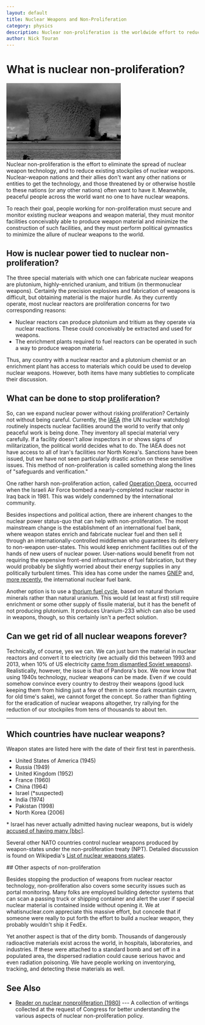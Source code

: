 ```yaml
---
layout: default
title: Nuclear Weapons and Non-Proliferation
category: physics
description: Nuclear non-proliferation is the worldwide effort to reduce the spread and minimize stockpiles of nuclear weapons.
author: Nick Touran
---
```

<div class="row">
<div class="col-md-8" markdown="1">

# What is nuclear non-proliferation?   
<div class="float-end">
<img src="/img/baker_shot_crop.png" class="rounded img-fluid"
style="width:300px;" alt="The Baker Shot" title="The Baker Shot: An early nuclear weapons
test" /> </div>
Nuclear non-proliferation is the effort to eliminate the spread of nuclear weapon technology, and to
reduce existing stockpiles of nuclear weapons. Nuclear-weapon nations and their allies don't
want any other nations or entities to get the technology, and those threatened by or otherwise
hostile to these nations (or any other nations) often want to have it. Meanwhile, peaceful people
across the world want no one to have nuclear weapons.

To reach their goal, people working for non-proliferation must secure and monitor existing nuclear
weapons and weapon material, they must monitor facilities conceivably able to produce weapon
material and minimize the construction of such facilities, and they must perform political
gymnastics to minimize the allure of nuclear weapons to the world. 

## How is nuclear power tied to nuclear non-proliferation?	
The three special materials with which one can fabricate nuclear weapons are plutonium,
highly-enriched uranium, and tritium (in thermonuclear weapons). Certainly the precision
explosives and fabrication of weapons is difficult, but obtaining material is the major
hurdle. As they currently operate, most nuclear reactors are proliferation concerns for
two corresponding reasons: 

* Nuclear reactors can produce plutonium and tritium as they operate via nuclear
  reactions. These could conceivably be extracted and used for weapons.
* The enrichment plants required to fuel reactors can be operated in such a way to produce weapon
  material. 

Thus, any country with a nuclear reactor and a plutonium chemist or an enrichment plant
has access to materials which could be used to develop nuclear weapons. However, both items
have many subtleties to complicate their discussion. 


## What can be done to stop proliferation?
So, can we expand nuclear power without risking proliferation? Certainly not without being
careful.  Currently, the <a href="https://www.iaea.org">IAEA</a> (the UN nuclear watchdog)
routinely inspects nuclear facilities around the world to verify that only peaceful work
is being done. They inventory all special material very carefully. If a facility doesn't
allow inspectors in or shows signs of militarization, the political world decides what to
do. The IAEA does not have access to all of Iran's facilities nor North Korea's. Sanctions
have been issued, but we have not seen particularly drastic action on these sensitive
issues. This method of non-proliferation is called something along the lines of
"safeguards and verification."

One rather harsh non-proliferation action, called <a
href="https://en.wikipedia.org/wiki/Operation_Opera">Operation Opera</a>, occurred when
the Israeli Air Force bombed a nearly-completed nuclear reactor in Iraq back in 1981. This
was widely condemned by the international community.

Besides inspections and political action, there are inherent changes to the nuclear power
status-quo that can help with non-proliferation. The most mainstream change is the
establishment of an international fuel bank, where weapon states enrich and fabricate
nuclear fuel and then sell it through an internationally-controlled middleman who
guarantees its delivery to non-weapon user-states. This would keep enrichment facilities
out of the hands of new users of nuclear power.  User-nations would benefit from not
requiring the expensive front-end infrastructure of fuel fabrication, but they would
probably be slightly worried about their energy supplies in any politically turbulent
times. This idea has come under the names <a
href="https://en.wikipedia.org/wiki/Global_Nuclear_Energy_Partnership">GNEP</a> and, <a
href="https://www.upi.com/Top_News/2009/06/08/Obama-to-pursue-global-uranium-fuel-bank/UPI-19971244484814/">more
recently</a>, the international nuclear fuel bank.

Another option is to use a <a href="{% link thorium.md %}">thorium fuel cycle</a>, based
on natural thorium minerals rather than natural uranium. This would (at least at first)
still require enrichment or some other supply of fissile material, but it has the benefit
of not producing plutonium. It produces Uranium-233 which can also be used in weapons, though,
so this certainly isn't a perfect solution.

## Can we get rid of all nuclear weapons forever?

Technically, of course, yes we can. We can just burn the material in nuclear reactors and
convert it to electricity (we actually did this between 1993 and 2013, when 10% of US
electricity [came from dismantled Soviet
weapons](https://en.wikipedia.org/wiki/Megatons_to_Megawatts_Program)). Realistically,
however, the issue is that of Pandora's box. We now know that using 1940s technology,
nuclear weapons can be made. Even if we could somehow convince every country to destroy
their weapons (good luck keeping them from hiding just a few of them in some dark mountain
cavern, for old time's sake), we cannot forget the concept. So rather than fighting for
the eradication of nuclear weapons altogether, try rallying for the reduction of our
stockpiles from tens of thousands to about ten.

<hr/>

</div>
</div>
<div class="row">


<h2>Which countries have nuclear weapons?</h2>
<div class="col-md-8" markdown="1">

Weapon states are listed here with the date of their first test in parenthesis.

* United States of America (1945)
* Russia (1949)
* United Kingdom (1952)
* France (1960)
* China (1964)
* Israel (\*suspected)
* India (1974)
* Pakistan (1998)
* North Korea (2006)

\* Israel has never actually admitted having nuclear weapons, but is widely <a href="http://news.bbc.co.uk/2/hi/middle_east/892941.stm">accused of having many [bbc]</a>. 

Several other NATO countries control nuclear weapons produced by weapon-states under the
non-proliferation treaty (NPT). Detailed discussion is found on Wikipedia's <a
href="https://en.wikipedia.org/wiki/Nuclear_weapons_states">List of nuclear weapons
states</a>.

</div>
</div>

<div class="row">
<div class="col-md-8" markdown="1">
## Other aspects of non-proliferation

Besides stopping the production of weapons from nuclear reactor technology,
non-proliferation also covers some security issues such as portal monitoring. Many folks
are employed building detector systems that can scan a passing truck or shipping container
and alert the user if special nuclear material is contained inside without opening it. We
at whatisnuclear.com appreciate this massive effort, but concede that if someone were
really to put forth the effort to build a nuclear weapon, they probably wouldn't ship it
FedEx.

Yet another aspect is that of the dirty bomb. Thousands of dangerously radioactive
materials exist across the world, in hospitals, laboratories, and industries. If these
were attached to a standard bomb and set off in a populated area, the dispersed radiation
could cause serious havoc and even radiation poisoning. We have people working on
inventorying, tracking, and detecting these materials as well.

## See Also

* [Reader on nuclear nonproliferation (1980)](https://babel.hathitrust.org/cgi/pt?id=uc1.31210014947285&view=1up&seq=1) --- A
  collection of writings collected at the request of Congress for better understanding the
  various aspects of nuclear non-proliferation policy.

</div>
</div>
